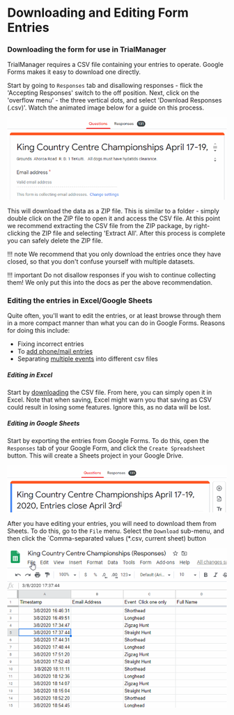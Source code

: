 # Downloading and Editing Form Entries

### Downloading the form for use in TrialManager

TrialManager requires a CSV file containing your entries to operate. Google Forms makes it easy to download one directly.

Start by going to `Responses` tab and disallowing responses - flick the 'Accepting Responses' switch to the off position. Next, click on the 'overflow menu' - the three vertical dots, and select 'Download Responses (.csv)'. Watch the animated image below for a guide on this process.

![Forms download process](../img/google-forms/download-process.gif)

This will download the data as a ZIP file. This is similar to a folder - simply double click on the ZIP file to open it and access the CSV file. At this point we recommend extracting the CSV file from the ZIP package, by right-clicking the ZIP file and selecting 'Extract All'. After this process is complete you can safely delete the ZIP file.

!!! note
    We recommend that you only download the entries once they have closed, so that you don't confuse yourself with multiple datasets.

!!! important
    Do not disallow responses if you wish to continue collecting them! We only put this into the docs as per the above recommendation.

### Editing the entries in Excel/Google Sheets

Quite often, you'll want to edit the entries, or at least browse through them in a more compact manner than what you can do in Google Forms. Reasons for doing this include:

- Fixing incorrect entries
- To [add phone/mail entries](basic-forms.md#adding-phonemail-entries)
- Separating [multiple events](basic-forms.md#using-one-form-for-multiple-events) into different csv files

##### Editing in Excel

Start by [downloading](#downloading-the-form-for-use-in-trialmanager) the CSV file. From here, you can simply open it in Excel. Note that when saving, Excel might warn you that saving as CSV could result in losing some features. Ignore this, as no data will be lost.

##### Editing in Google Sheets

Start by exporting the entries from Google Forms. To do this, open the `Responses` tab of your Google Form, and click the `Create Spreadsheet` button. This will create a Sheets project in your Google Drive.

![Exporting to Google Sheets](../img/google-forms/export-to-sheets.gif)

After you have editing your entries, you will need to download them from Sheets. To do this, go to the `File` menu. Select the `Download` sub-menu, and then click the `Comma-separated values (*.csv, current sheet) button

![Downloading from Google Sheets](../img/google-forms/download-from-sheets.gif)